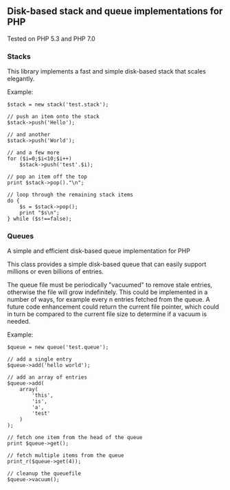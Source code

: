 ## Disk-based stack and queue implementations for PHP
Tested on PHP 5.3 and PHP 7.0

### Stacks
This library implements a fast and simple disk-based stack that scales elegantly.

Example:
```
$stack = new stack('test.stack');

// push an item onto the stack
$stack->push('Hello');

// and another
$stack->push('World');

// and a few more
for ($i=0;$i<10;$i++)
	$stack->push('test'.$i);

// pop an item off the top
print $stack->pop()."\n";

// loop through the remaining stack items
do {
	$s = $stack->pop();
	print "$s\n";
} while ($s!==false);

```

### Queues
A simple and efficient disk-based queue implementation for PHP

This class provides a simple disk-based queue that can easily support millions or even billions of entries.

The queue file must be periodically "vacuumed" to remove stale entries, otherwise the file will grow indefinitely. This could be implemented in a number of ways, for example every n entries fetched from the queue. A future code enhancement could return the current file pointer, which could in turn be compared to the current file size to determine if a vacuum is needed.

Example:
```
$queue = new queue('test.queue');

// add a single entry
$queue->add('hello world');

// add an array of entries
$queue->add(
	array(
		'this',
		'is',
		'a',
		'test'
	)
);

// fetch one item from the head of the queue
print $queue->get();

// fetch multiple items from the queue
print_r($queue->get(4));

// cleanup the queuefile
$queue->vacuum();
```
